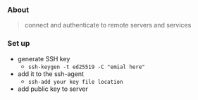 ### About
> connect and authenticate to remote servers and services

### Set up
* generate SSH key
  * `ssh-keygen -t ed25519 -C "emial here"`
* add it to the ssh-agent
  * `ssh-add your key file location`
* add public key to server